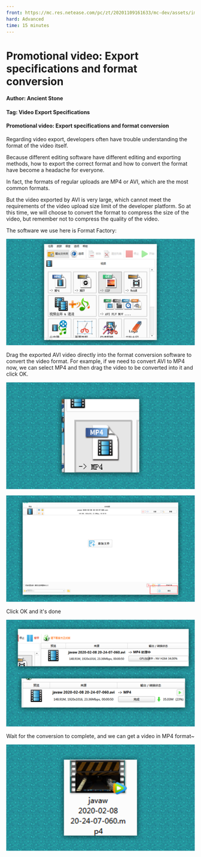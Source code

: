 ```yaml
--- 
front: https://mc.res.netease.com/pc/zt/20201109161633/mc-dev/assets/img/4_1.f9a493bc.png 
hard: Advanced 
time: 15 minutes 
--- 
```

# Promotional video: Export specifications and format conversion 
#### Author: Ancient Stone 
#### Tag: Video Export Specifications 
#### Promotional video: Export specifications and format conversion 

Regarding video export, developers often have trouble understanding the format of the video itself. 

Because different editing software have different editing and exporting methods, how to export the correct format and how to convert the format have become a headache for everyone. 

In fact, the formats of regular uploads are MP4 or AVI, which are the most common formats. 



But the video exported by AVI is very large, which cannot meet the requirements of the video upload size limit of the developer platform. So at this time, we will choose to convert the format to compress the size of the video, but remember not to compress the quality of the video. 

The software we use here is Format Factory: 

![](./images/4_1.png) 

Drag the exported AVI video directly into the format conversion software to convert the video format. For example, if we need to convert AVI to MP4 now, we can select MP4 and then drag the video to be converted into it and click OK. 

![](./images/4_2.png) 

![](./images/4_3.png) 

Click OK and it's done 

![](./images/4_4.png) 




Wait for the conversion to complete, and we can get a video in MP4 format~ 

![](./images/4_5.png)